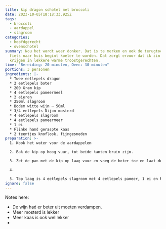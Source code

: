 ```yaml
---
title: kip dragon schotel met broccoli
date: 2023-10-05T18:18:33.925Z
tags:
  - broccoli
  - aardappel
  - slagroom
categories:
  - hoofdgerecht
  - ovenschotel
summary: Nou het wordt weer donker. Dat is te merken en ook de terugtocht op de
  fiets naar huis begint koeler te worden. Dat zorgt ervoor dat ik zin begin
  krijgen in lekkere warme troostgerechten.
time: "Bereiding: 20 minuten, Oven: 30 minuten"
portions: 3 personen
ingredients: |-
  * Twee eetlepels dragon
  * 2 eetlepels boter 
  * 200 Gram kip
  * 4 eetlepels paneermeel
  * 2 eieren
  * 250ml slagroom
  * Bodem witte wijn ~ 50ml
  * 3/4 eetlepels Dijon mosterd 
  * 4 eetlepels slagroom
  * 4 eetlepels paneermeer
  * 1 ei
  * Flinke hand geraspte kaas
  * 2 teentjes knoflook, fijngesneden
preparation: >-
  1. Kook het water voor de aardappelen

  2. Bak de kip op hoog vuur, tot beide kanten bruin zijn.

  3. Zet de pan met de kip op laag vuur en voeg de boter toe en laat deze smelten, voeg vervolgens de knoflook en dragon toe. Laat de 

  4.

  5. Top laag is 4 eetlepels slagroom met 4 eetlepels paneer, 1 ei en hand kaas.
ignore: false
---
```

Notes here:



* De wijn had er beter uit moeten verdampen.
* Meer mosterd is lekker
* Meer kaas is ook wel lekker
*